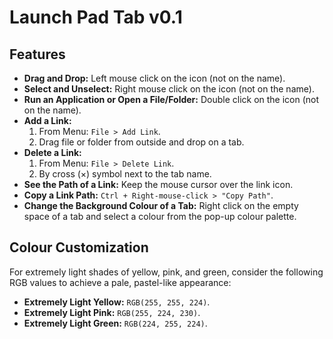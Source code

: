 # Launch Pad Tab v0.1

## Features

- **Drag and Drop:** Left mouse click on the icon (not on the name).
- **Select and Unselect:** Right mouse click on the icon (not on the name).
- **Run an Application or Open a File/Folder:** Double click on the icon (not on the name).
- **Add a Link:**
  1. From Menu: `File > Add Link`.
  2. Drag file or folder from outside and drop on a tab.
- **Delete a Link:**
  1. From Menu: `File > Delete Link`.
  2. By cross (×) symbol next to the tab name.
- **See the Path of a Link:** Keep the mouse cursor over the link icon.
- **Copy a Link Path:** `Ctrl + Right-mouse-click > "Copy Path"`.
- **Change the Background Colour of a Tab:** Right click on the empty space of a tab and select a colour from the pop-up colour palette.

## Colour Customization

For extremely light shades of yellow, pink, and green, consider the following RGB values to achieve a pale, pastel-like appearance:

- **Extremely Light Yellow:** `RGB(255, 255, 224)`.
- **Extremely Light Pink:** `RGB(255, 224, 230)`.
- **Extremely Light Green:** `RGB(224, 255, 224)`.

